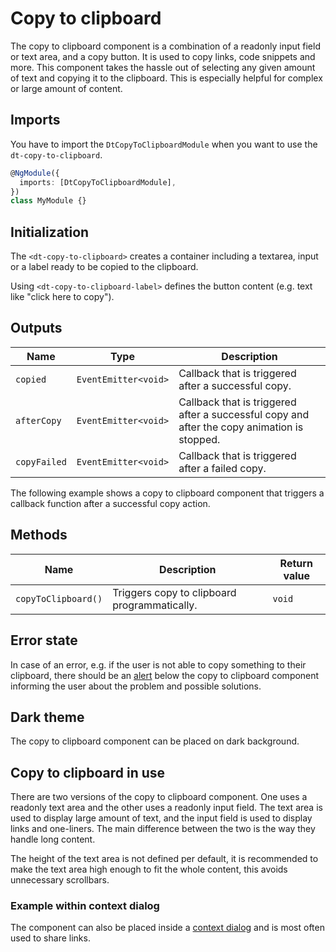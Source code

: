 # Copy to clipboard

The copy to clipboard component is a combination of a readonly input field or
text area, and a copy button. It is used to copy links, code snippets and more.
This component takes the hassle out of selecting any given amount of text and
copying it to the clipboard. This is especially helpful for complex or large
amount of content.

<ba-live-example name="CopyToClipboardDefaultExample"></ba-live-example>

## Imports

You have to import the `DtCopyToClipboardModule` when you want to use the
`dt-copy-to-clipboard`.

```typescript
@NgModule({
  imports: [DtCopyToClipboardModule],
})
class MyModule {}
```

## Initialization

The `<dt-copy-to-clipboard>` creates a container including a textarea, input or
a label ready to be copied to the clipboard.

Using `<dt-copy-to-clipboard-label>` defines the button content (e.g. text like
"click here to copy").

## Outputs

| Name         | Type                 | Description                                                                                 |
| ------------ | -------------------- | ------------------------------------------------------------------------------------------- |
| `copied`     | `EventEmitter<void>` | Callback that is triggered after a successful copy.                                         |
| `afterCopy`  | `EventEmitter<void>` | Callback that is triggered after a successful copy and after the copy animation is stopped. |
| `copyFailed` | `EventEmitter<void>` | Callback that is triggered after a failed copy.                                             |

The following example shows a copy to clipboard component that triggers a
callback function after a successful copy action.

<ba-live-example name="CopyToClipboardCallbackExample"></ba-live-example>

## Methods

| Name                | Description                                  | Return value |
| ------------------- | -------------------------------------------- | ------------ |
| `copyToClipboard()` | Triggers copy to clipboard programmatically. | `void`       |

## Error state

In case of an error, e.g. if the user is not able to copy something to their
clipboard, there should be an [alert](/components/alert) below the copy to
clipboard component informing the user about the problem and possible solutions.

<ba-live-example name="CopyToClipboardErrorExample"></ba-live-example>

## Dark theme

The copy to clipboard component can be placed on dark background.

<ba-live-example name="CopyToClipboardDarkExample" themedark="true"></ba-live-example>

## Copy to clipboard in use

There are two versions of the copy to clipboard component. One uses a readonly
text area and the other uses a readonly input field. The text area is used to
display large amount of text, and the input field is used to display links and
one-liners. The main difference between the two is the way they handle long
content.

The height of the text area is not defined per default, it is recommended to
make the text area high enough to fit the whole content, this avoids unnecessary
scrollbars.

<ba-live-example name="CopyToClipboardTextareaExample"></ba-live-example>

### Example within context dialog

The component can also be placed inside a
[context dialog](/components/context-dialog) and is most often used to share
links.

<ba-live-example name="CopyToClipboardContextExample"></ba-live-example>
